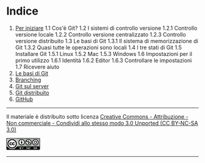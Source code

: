 # Indice

1. [Per iniziare][cap1]
    1.1 Cos'è Git?
    1.2 I sistemi di controllo versione
        1.2.1 Controllo versione locale
        1.2.2 Controllo versione centralizzato
        1.2.3 Controllo versione distribuito
    1.3 Le basi di Git
        1.3.1 Il sistema di memorizzazione di Git
        1.3.2 Quasi tutte le operazioni sono locali
    1.4 I tre stati di Git
    1.5 Installare Git
        1.5.1 Linux
        1.5.2 Mac
        1.5.3 Windows
    1.6 Impostazioni per il primo utilizzo
        1.6.1 Identità
        1.6.2 Editor
        1.6.3 Controllare le impostazioni
    1.7 Ricevere aiuto
2. [Le basi di Git][cap2] 
3. [Branching][cap3] 
4. [Git sul server][cap4]
5. [Git distribuito][cap5]
6. [GitHub][cap6]

[cap1]: https://github.com/FraClem/GitTutorial/blob/master/1.%20Per%20iniziare.md
[cap2]: https://github.com/FraClem/GitTutorial/blob/master/2.%20Le%20basi%20di%20Git.md
[cap3]: https://github.com/FraClem/GitTutorial/blob/master/3.%20Branching.md
[cap4]: https://github.com/FraClem/GitTutorial/blob/master/4.%20Git%20sul%20server.md
[cap5]: https://github.com/FraClem/GitTutorial/blob/master/5.%20Git%20distribuito.md
[cap6]: https://github.com/FraClem/GitTutorial/blob/master/6.%20GitHub.md

---

Il materiale è distribuito sotto licenza [Creative Commons - Attribuzione - Non commerciale - Condividi allo stesso modo 3.0 Unported (CC BY-NC-SA 3.0)][licenza]

![Licenza CC BY-NC-SA 3.0](license.png "Licenza CC BY-NC-SA 3.0")

[licenza]: https://creativecommons.org/licenses/by-nc-sa/3.0/

---
